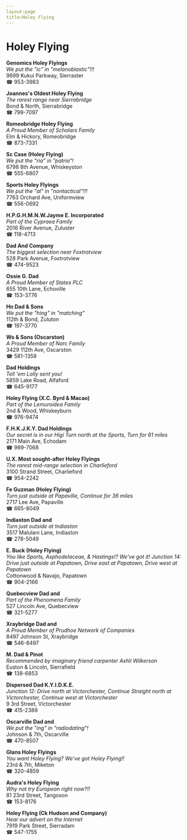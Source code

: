 ```yaml
---
layout:page
title:Holey Flying
---
```

# Holey Flying

**Genomics Holey Flyings**  
_We put the "ic" in "melanoblastic"!!!_  
9699 Kukui Parkway, Sierraster  
☎ 953-3983



**Joannes's Oldest Holey Flying**  
_The rarest range near Sierrabridge_  
Bond & North, Sierrabridge  
☎ 799-7097



**Romeobridge Holey Flying**  
_A Proud Member of Scholars Family_  
Elm & Hickory, Romeobridge  
☎ 873-7331



**Sc Case (Holey Flying)**  
_We put the "ria" in "patria"!_  
6798 8th Avenue, Whiskeyston  
☎ 555-6807



**Sports Holey Flyings**  
_We put the "al" in "nontactical"!!!_  
7763 Orchard Ave, Uniformview  
☎ 556-0692



**H.P.G.H.M.N.W.Jayme E. Incorporated**  
_Part of the Cypraea Family_  
2016 River Avenue, Zuluster  
☎ 118-4713



**Dad And Company**  
_The biggest selection near Foxtrotview_  
528 Park Avenue, Foxtrotview  
☎ 474-9523



**Ossie G. Dad**  
_A Proud Member of States PLC_  
655 10th Lane, Echoville  
☎ 153-3776



**Hn Dad & Sons**  
_We put the "hing" in "matching"_  
112th & Bond, Zuluton  
☎ 197-3770



**Ws & Sons (Oscarston)**  
_A Proud Member of Narc Family_  
3429 112th Ave, Oscarston  
☎ 581-1359



**Dad Holdings**  
_Tell 'em Lolly sent you!_  
5859 Lake Road, Alfaford  
☎ 645-9177



**Holey Flying (X.C. Byrd & Macao)**  
_Part of the Lemuroidea Family_  
2nd & Wood, Whiskeyburn  
☎ 976-9474



**F.H.K.J.K.Y. Dad Holdings**  
_Our secret is in our Higi 
Turn north at the Sports, Turn for 61 miles_  
2171 Main Ave, Echodam  
☎ 989-7068



**U.X. Most sought-after Holey Flyings**  
_The rarest mid-range selection in Charlieford_  
3100 Strand Street, Charlieford  
☎ 954-2242



**Fe Guzman (Holey Flying)**  
_Turn just outside at Papaville, Continue for 36 miles_  
2717 Lee Ave, Papaville  
☎ 665-8049



**Indiaston Dad and**  
_Turn just outside at Indiaston_  
3517 Malulani Lane, Indiaston  
☎ 278-5049



**E. Buck (Holey Flying)**  
_You like Sports, Asphodelaceae, & Hastings!? We've got it! 
Junction 14: Drive just outside at Papatown, Drive east at Papatown, Drive west at Papatown_  
Cottonwood & Navajo, Papatown  
☎ 904-2166



**Quebecview Dad and**  
_Part of the Phenomena Family_  
527 Lincoln Ave, Quebecview  
☎ 321-5277



**Xraybridge Dad and**  
_A Proud Member of Prudhoe Network of Companies_  
8497 Johnson St, Xraybridge  
☎ 546-8497



**M. Dad & Pinot**  
_Recommended by imaginary friend carpenter Ashli Wilkerson_  
Euston & Lincoln, Sierrafield  
☎ 138-6853



**Dispersed Dad K.Y.I.D.K.E.**  
_Junction 12: Drive north at Victorchester, Continue Straight north at Victorchester, Continue west at Victorchester_  
9 3rd Street, Victorchester  
☎ 415-2389



**Oscarville Dad and**  
_We put the "ing" in "radiodating"!_  
Johnson & 7th, Oscarville  
☎ 470-8507



**Glans Holey Flyings**  
_You want Holey Flying? We've got Holey Flying!!_  
23rd & 7th, Miketon  
☎ 320-4859



**Audra's Holey Flying**  
_Why not try European right now?!!_  
81 23rd Street, Tangoson  
☎ 153-8176



**Holey Flying (Ck Hudson and Company)**  
_Hear our advert on the Internet_  
7919 Park Street, Sierradam  
☎ 547-1755



